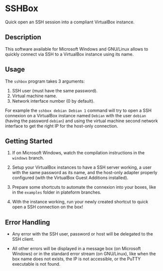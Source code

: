 SSHBox
======

Quick open an SSH session into a compliant VirtualBox instance.

Description
-----------

This software available for Microsoft Windows and GNU/Linux allows to quickly
connect via SSH to a VirtualBox instance using its name.

Usage
-----

The `sshbox` program takes 3 arguments:

1. SSH user (must have the same password).
1. Virtual machine name.
1. Network interface number (0 by default).

For example the `sshbox debian Debian 1` command will try to open a SSH
connexion on a VirtualBox instance named `Debian` with the user `debian`
(having the password `debian`) and using the virtual machine second network
interface to get the right IP for the host-only connection.

Getting Started
---------------

1. If on Microsoft Windows, watch the compilation instructions in the
   `windows` branch.

1. Setup your VirtualBox instances to have a SSH server working, a user
   with the same password as its name, and the host-only adapter properly
   configured (with the VirtualBox Guest Additions installed).

1. Prepare some shortcuts to automate the connexion into your boxes, like
   in the `examples` folder in plateform branches.

1. With the instance working, run your newly created shortcut to quick open
   a SSH connection on the box!

Error Handling
--------------

- Any error with the SSH user, password or host will be delegated to the
  SSH client.

- All other errors will be displayed in a message box (on Microsoft Windows)
  or in the standard error stream (on GNU/Linux), like when the box name
  does not exists, the IP is not accessible, or the PuTTY executable is not
  found.
